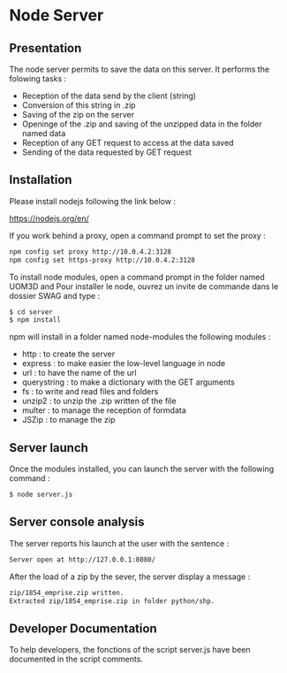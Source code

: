 # Node Server
## Presentation
The node server permits to save the data on this server.
It performs the folowing tasks :

 - Reception of the data send by the client (string)
 - Conversion of this string in .zip
 - Saving of the zip on the server
 - Openinge of the .zip and saving of the unzipped data in the folder named data
 - Reception of any GET request to access at the data saved
 - Sending of the data requested by GET request

## Installation

Please install nodejs following the link below :

https://nodejs.org/en/

If you work behind a proxy, open a command prompt to set the proxy :
```sh
npm config set proxy http://10.0.4.2:3128
npm config set https-proxy http://10.0.4.2:3128
```

To install node modules, open a command prompt in the folder named UOM3D and Pour installer le node, ouvrez un invite de commande dans le dossier SWAG and type :

```sh
$ cd server
$ npm install
```

npm will install in a folder named node-modules the following modules :

 -  http        : to create the server
 -  express     : to make easier the low-level language in node
 -  url         : to have the name of the url
 -  querystring : to make a dictionary with the GET arguments
 -  fs          : to write and read files and folders
 -  unzip2      : to unzip the .zip written of the file
 -  multer      : to manage the reception of formdata
 -  JSZip       : to manage the zip

## Server launch

Once the modules installed, you can launch the server with the following command :

```sh
$ node server.js
```

## Server console analysis
The server reports his launch at the user with the sentence :

```sh
Server open at http://127.0.0.1:8080/
```

After the load of a zip by the sever, the server display a message :

```sh
zip/1854_emprise.zip written.
Extracted zip/1854_emprise.zip in folder python/shp.
```

## Developer Documentation
To help developers, the fonctions of the script server.js have been documented in the script comments.
